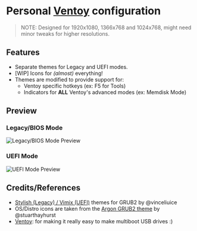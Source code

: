 # Personal [Ventoy](https://www.ventoy.net/en/index.html) configuration
> NOTE: Designed for 1920x1080, 1366x768 and 1024x768, might need minor tweaks for higher resolutions.


## Features

- Separate themes for Legacy and UEFI modes.
- [WIP] Icons for _(almost)_ everything!
- Themes are modified to provide support for:
  - Ventoy specific hotkeys (ex: F5 for Tools)
  - Indicators for **ALL** Ventoy's advanced modes (ex: Memdisk Mode)

## Preview

### Legacy/BIOS Mode
![Legacy/BIOS Mode Preview](https://i.ibb.co/d6yK6Kv/Virtual-Box-Boot-from-USB-BIOS-28-07-2022-06-20-30.png)

### UEFI Mode
![UEFI Mode Preview](https://i.ibb.co/c3x56N3/Virtual-Box-Boot-from-USB-UEFI-28-07-2022-06-19-37.png)

## Credits/References

- [Stylish (Legacy) / Vimix (UEFI)](https://github.com/vinceliuice/grub2-themes) themes for GRUB2 by @vinceliuice
- OS/Distro icons are taken from the [Argon GRUB2 theme](https://github.com/stuarthayhurst/argon-grub-theme) by @stuarthayhurst
- [Ventoy](https://github.com/ventoy/Ventoy): for making it really easy to make multiboot USB drives :)
